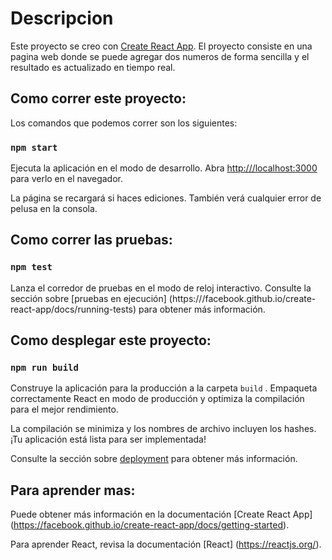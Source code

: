 # Descripcion

Este proyecto se creo con [Create React App](https://github.com/facebook/create-react-app).
El proyecto consiste en una pagina web donde se puede agregar dos numeros de forma sencilla y el resultado es actualizado en tiempo real.

## Como correr este proyecto:

Los comandos que podemos correr son los siguientes:

### `npm start`

Ejecuta la aplicación en el modo de desarrollo.
Abra [http:///localhost:3000](http://localhost:3000) para verlo en el navegador.

La página se recargará si haces ediciones.
También verá cualquier error de pelusa en la consola.

## Como correr las pruebas:
### `npm test`

Lanza el corredor de pruebas en el modo de reloj interactivo.
Consulte la sección sobre [pruebas en ejecución] (https:///facebook.github.io/create-react-app/docs/running-tests) para obtener más información.

## Como desplegar este proyecto:
### `npm run build`

Construye la aplicación para la producción a la carpeta `build` .
Empaqueta correctamente React en modo de producción y optimiza la compilación para el mejor rendimiento.

La compilación se minimiza y los nombres de archivo incluyen los hashes.
¡Tu aplicación está lista para ser implementada!

Consulte la sección sobre [deployment](https:///facebook.github.io/create-react-app/docs/deployment) para obtener más información.

## Para aprender mas:

Puede obtener más información en la documentación [Create React App] (https://facebook.github.io/create-react-app/docs/getting-started).

Para aprender React, revisa la documentación [React] (https://reactjs.org/).
